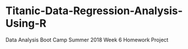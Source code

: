 # Titanic-Data-Regression-Analysis-Using-R
Data Analysis Boot Camp Summer 2018 
Week 6 Homework Project
